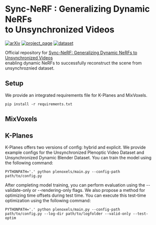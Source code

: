 # Sync-NeRF : Generalizing Dynamic NeRFs <br> to Unsynchronized Videos

[![arXiv](https://img.shields.io/badge/arXiv-2110.02711-006600)]() 
[![project_page](https://img.shields.io/badge/project_page-68BC71)](https://seoha-kim.github.io/sync-nerf/)
[![dataset](https://img.shields.io/badge/dataset-00A98F)](https://yonsei-my.sharepoint.com/:f:/g/personal/yj_uh_o365_yonsei_ac_kr/EshaQEg8FIZIqlU-mU8npikBIl8Rwk5Dvb6X6HvuFeU0_Q?e=GLdtqF/)

Official repository for <a href="">Sync-NeRF: Generalizing Dynamic NeRFs to Unsynchronized Videos</a><br>
enabling dynamic NeRFs to successfully reconstruct the scene from unsynchroznied dataset.

## Setup
We provide an integrated requirements file for K-Planes and MixVoxels.
```
pip install -r requirements.txt
```

## MixVoxels

## K-Planes
K-Planes offers two versions of config: hybrid and explicit. We provide example configs for the Unsynchronized Plenoptic Video Dataset and Unsynchronized Dynamic Blender Dataset. You can train the model using the following command:
```
PYTHONPATH='.' python plenoxels/main.py --config-path path/to/config.py
```

After completing model training, you can perform evaluation using the --validate-only or --rendering-only flags. We also propose a method for optimizing time offsets during test time. You can execute this test-time optimization using the following command:
```
PYTHONPATH='.' python plenoxels/main.py --config-path path/to/config.py --log-dir path/to/logfolder --valid-only --test-optim
```